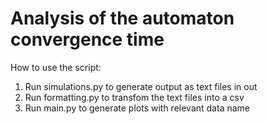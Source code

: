 # Analysis of the automaton convergence time

How to use the script:

1. Run simulations.py to generate output as text files in out
2. Run formatting.py to transfom the text files into a csv
3. Run main.py to generate plots with relevant data name
